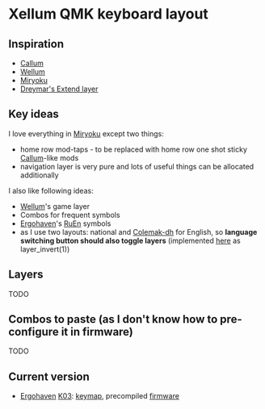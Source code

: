 # Xellum QMK keyboard layout

## Inspiration

- [Callum](https://github.com/callum-oakley/qmk_firmware/tree/master/users/callum)
- [Wellum](https://github.com/braindefender/wellum)
- [Miryoku](https://github.com/manna-harbour/miryoku)
- [Dreymar's Extend layer](https://dreymar.colemak.org/layers-extend.html)

## Key ideas

I love everything in [Miryoku](https://github.com/manna-harbour/miryoku) except two things:

- home row mod-taps - to be replaced with home row one shot sticky [Callum](https://github.com/callum-oakley/qmk_firmware/tree/master/users/callum)-like mods
- navigation layer is very pure and lots of useful things can be allocated additionally

I also like following ideas:

- [Wellum](https://github.com/braindefender/wellum)'s game layer
- Combos for frequent symbols
- [Ergohaven](https://ergohaven.xyz/)'s [RuEn](keyboards/ergohaven/docs/ruen.md) symbols
- as I use two layouts: national and [Colemak-dh](https://colemakmods.github.io/mod-dh/) for English, so **language switching button should also toggle layers** (implemented [here](https://github.com/xelorr/xellum/blob/vial/keyboards/ergohaven/ergohaven_ruen.c#L20-L36) as layer_invert(1))

## Layers

TODO

## Combos to paste (as I don't know how to pre-configure it in firmware)

TODO

## Current version

- [Ergohaven](https://ergohaven.xyz/) [K03](https://ergohaven.xyz/k03): [keymap](./keyboards/ergohaven/k03/keymaps/xellum/keymap.c), precompiled [firmware](https://github.com/XelorR/xellum/releases/download/latest/ergohaven_k03_xellum.uf2)
